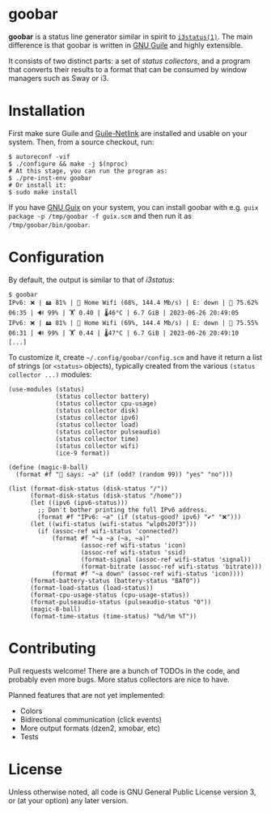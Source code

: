 goobar
======

**goobar** is a status line generator similar in spirit to
[`i3status(1)`](https://i3wm.org/docs/i3status.html).  The main difference is
that goobar is written in [GNU Guile](https://www.gnu.org/software/guile/) and
highly extensible.

It consists of two distinct parts: a set of *status collectors*, and a program
that converts their results to a format that can be consumed by window managers
such as Sway or i3.

# Installation

First make sure Guile and [Guile-Netlink](https://git.lepiller.eu/guile-netlink/)
are installed and usable on your system.  Then, from a source checkout, run:

```
$ autoreconf -vif
$ ./configure && make -j $(nproc)
# At this stage, you can run the program as:
$ ./pre-inst-env goobar
# Or install it:
$ sudo make install
```

If you have [GNU Guix](https://guix.gnu.org/) on your system, you can install
goobar with e.g. `guix package -p /tmp/goobar -f guix.scm` and then run it as
`/tmp/goobar/bin/goobar`.

# Configuration

By default, the output is similar to that of *i3status*:

```
$ goobar
IPv6: ❌ | 🖴 81% | 📶 Home Wifi (68%, 144.4 Mb/s) | E: down | 🔋 75.62% 06:35 | 🔊 99% | 🏋️ 0.40 | 🌡️46°C | 6.7 GiB | 2023-06-26 20:49:05
IPv6: ❌ | 🖴 81% | 📶 Home Wifi (69%, 144.4 Mb/s) | E: down | 🔋 75.55% 06:31 | 🔊 99% | 🏋️ 0.44 | 🌡️47°C | 6.7 GiB | 2023-06-26 20:49:10
[...]
```

To customize it, create `~/.config/goobar/config.scm` and have it return a list of
strings (or `<status>` objects), typically created from the various
`(status collector ...)` modules:

```
(use-modules (status)
             (status collector battery)
             (status collector cpu-usage)
             (status collector disk)
             (status collector ipv6)
             (status collector load)
             (status collector pulseaudio)
             (status collector time)
             (status collector wifi)
             (ice-9 format))

(define (magic-8-ball)
  (format #f "🎱 says: ~a" (if (odd? (random 99)) "yes" "no")))

(list (format-disk-status (disk-status "/"))
      (format-disk-status (disk-status "/home"))
      (let ((ipv6 (ipv6-status)))
        ;; Don't bother printing the full IPv6 address.
        (format #f "IPv6: ~a" (if (status-good? ipv6) "✔" "❌")))
      (let ((wifi-status (wifi-status "wlp0s20f3")))
        (if (assoc-ref wifi-status 'connected?)
            (format #f "~a ~a (~a, ~a)"
                    (assoc-ref wifi-status 'icon)
                    (assoc-ref wifi-status 'ssid)
                    (format-signal (assoc-ref wifi-status 'signal))
                    (format-bitrate (assoc-ref wifi-status 'bitrate)))
            (format #f "~a down" (assoc-ref wifi-status 'icon))))
      (format-battery-status (battery-status "BAT0"))
      (format-load-status (load-status))
      (format-cpu-usage-status (cpu-usage-status))
      (format-pulseaudio-status (pulseaudio-status "0"))
      (magic-8-ball)
      (format-time-status (time-status) "%d/%m %T"))
```

# Contributing

Pull requests welcome!  There are a bunch of TODOs in the code, and probably
even more bugs.  More status collectors are nice to have.

Planned features that are not yet implemented:

* Colors
* Bidirectional communication (click events)
* More output formats (dzen2, xmobar, etc)
* Tests

# License

Unless otherwise noted, all code is GNU General Public License version 3,
or (at your option) any later version.
